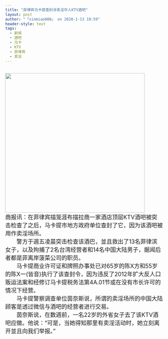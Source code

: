 ```yaml
---
title: "菲律宾马卡提查封涉卖淫华人KTV酒吧"
layout: post
author: "「xinmiao888」 on 2020-1-13 10:59"
header-style: text
tags:
  - 新闻
  - 酒吧
  - 马卡
  - KTV
  - 菲律宾
  - 卖淫
---
```


<head></head>
<body>
 <br> 
 <ignore_js_op> 
  <img aid="1326675" src="https://bbs.boniu123.cc/data/attachment/forum/202001/12/191352e9qsd5ereyem5qzg.png" zoomfile="data/attachment/forum/202001/12/191352e9qsd5ereyem5qzg.png" file="data/attachment/forum/202001/12/191352e9qsd5ereyem5qzg.png" width="446" inpost="1"> 
  <div class="tip tip_4 aimg_tip" id="aimg_1326675_menu" style="position: absolute; display: none" disautofocus="true"> 
   <div class="xs0"> 
    <p><strong>IMG_2821(20200112-112827).PNG</strong> <em class="xg1">(29.99 KB, 下载次数: 0)</em></p> 
    <p> <a href="forum.php?mod=attachment&amp;aid=MTMyNjY3NXwyZjAwNjE5MHwxNTc4OTE1ODMxfDB8NTUwNDc0&amp;nothumb=yes" target="_blank">下载附件</a> &nbsp;<a href="javascript:;" onclick="showWindow(this.id, this.getAttribute('url'), 'get', 0);" id="savephoto_1326675" url="home.php?mod=spacecp&amp;ac=album&amp;op=saveforumphoto&amp;aid=1326675&amp;handlekey=savephoto_1326675">保存到相册</a> </p> 
    <p class="xg1 y"><span title="2020-1-12 19:13">昨天&nbsp;19:13</span> 上传</p> 
   </div> 
   <div class="tip_horn"></div> 
  </div> 
 </ignore_js_op> 
 <br> 
 <font size="4">商报讯：在菲律宾描笼涯布描拉商一家酒店顶层KTV酒吧被突击检查了之后，马卡提市地方政府单位查封了它，因为该酒吧被用作卖淫场所。<br> 　　警方于週五凌晨突击检查该酒巴，並且救出了13名菲律滨女子，以及拘捕了2名台湾经营者和14名中国大陆男子，据闻后者都是菲离岸菠菜公司的职员。<br> 　　马卡提商业许可证和牌照办事处已对65岁的陈X方和55岁的陈X一(皆音)执行了该查封令，因为违反了2012年扩大反人口贩运法案和经修订马卡提税务法第4A.01节或在没有市长许可的情况下经营。<br> 　　马卡提警察调查单位茵奈斯说，所谓的卖淫场所的中国大陆顾客是透过微信与酒吧的经营者进行交易。<br> 　　茵奈斯说，在数週前，一名22岁的外省女子去了该KTV酒吧应徵。他说：“可是，当她得知那里有卖淫活动时，她立刻离开並且向我们举报。”</font>
 <br> 
 <br> 
 <br>
</body>


